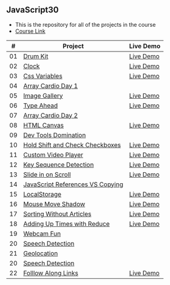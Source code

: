 ## JavaScript30
- This is the repository for all of the projects in the course
- [Course Link](https://javascript30.com/)

|  #  | Project | Live Demo |
| --- | ------- | --------- |
| 01  | [Drum Kit](https://github.com/gokseloz/JavaScript30/tree/master/01%20-%20Drum%20Kit)  | [Live Demo](https://gokseloz.github.io/JavaScript30/01%20-%20Drum%20Kit/)|
| 02  | [Clock](https://github.com/gokseloz/JavaScript30/tree/master/02%20-%20JS%20and%20CSS%20Clock)  | [Live Demo](https://js-css-clock-gokseloz.vercel.app/) |
| 03  | [Css Variables](https://github.com/gokseloz/JavaScript30/tree/master/03-%20CSS%20Variables)  | [Live Demo](https://css-var-js-gokseloz.vercel.app/) |
| 04  | [Array Cardio Day 1](https://github.com/gokseloz/JavaScript30/tree/master/04%20-%20Array%20Cardio%20Day%201)
| 05  | [Image Gallery](https://github.com/gokseloz/JavaScript30/tree/master/03-%20CSS%20Variables) | [Live Demo](https://image-gallery-kdzyi1h3a-gokseloz.vercel.app/) |
| 06  | [Type Ahead](https://github.com/gokseloz/JavaScript30/tree/master/06%20-%20Type%20Ahead) | [Live Demo](https://gokseloz.github.io/JavaScript30/06%20-%20Type%20Ahead/) |
| 07  | [Array Cardio Day 2](https://github.com/gokseloz/JavaScript30/tree/master/07%20-%20Array%20Cardio%20Day%202)
| 08  | [HTML Canvas](https://github.com/gokseloz/JavaScript30/tree/master/08%20-%20HTML5%20Canvas) |[Live Demo](https://gokseloz.github.io/JavaScript30/08%20-%20HTML5%20Canvas/)| 
| 09  | [Dev Tools Domination](https://github.com/gokseloz/JavaScript30/tree/master/09%20-%20Dev%20Tools%20Domination)
| 10  | [Hold Shift and Check Checkboxes](https://github.com/gokseloz/JavaScript30/tree/master/10%20-%20Hold%20Shift%20and%20Check%20Checkboxes%20Add%20main%20page) | [Live Demo](https://gokseloz.github.io/JavaScript30/10%20-%20Hold%20Shift%20and%20Check%20Checkboxes%20Add%20main%20page/) |
| 11  | [Custom Video Player](https://github.com/gokseloz/JavaScript30/tree/master/11%20-%20Custom%20Video%20Player) | [Live Demo](https://gokseloz.github.io/JavaScript30/11%20-%20Custom%20Video%20Player/) |
| 12  | [Key Sequence Detection](https://github.com/gokseloz/JavaScript30/tree/master/12%20-%20Key%20Sequence%20Detection) | [Live Demo](https://gokseloz.github.io/JavaScript30/12%20-%20Key%20Sequence%20Detection/) |
| 13  | [Slide in on Scroll](https://github.com/gokseloz/JavaScript30/tree/master/13%20-%20Slide%20in%20on%20Scroll) |  [Live Demo](https://gokseloz.github.io/JavaScript30/13%20-%20Slide%20in%20on%20Scroll/) |
| 14  | [JavaScript References VS Copying](https://github.com/gokseloz/JavaScript30/tree/master/14%20-%20JavaScript%20References%20VS%20Copying)
| 15  | [LocalStorage](https://github.com/gokseloz/JavaScript30/tree/master/15%20-%20LocalStorage) |  [Live Demo](https://gokseloz.github.io/JavaScript30/15%20-%20LocalStorage/) |
| 16  | [Mouse Move Shadow](https://github.com/gokseloz/JavaScript30/tree/master/16%20-%20Mouse%20Move%20Shadow) |  [Live Demo](https://gokseloz.github.io/JavaScript30/16%20-%20Mouse%20Move%20Shadow/) |
| 17  | [Sorting Without Articles](https://github.com/gokseloz/JavaScript30/tree/master/17%20-%20Sorting%20Without%20Articles) |  [Live Demo](https://gokseloz.github.io/JavaScript30/17%20-%20Sorting%20Without%20Articles/) |
| 18  | [Adding Up Times with Reduce](https://github.com/gokseloz/JavaScript30/tree/master/18%20-%20Adding%20Up%20Times%20with%20Reduce) |  [Live Demo](https://gokseloz.github.io/JavaScript30/18%20-%20Adding%20Up%20Times%20with%20Reduce/) |
| 19  | [Webcam Fun](https://github.com/gokseloz/JavaScript30/tree/master/19%20-%20Webcam%20Fun) |
| 20  | [Speech Detection](https://github.com/gokseloz/JavaScript30/tree/master/20%20-%20Speech%20Detection) |
| 21  | [Geolocation](https://github.com/gokseloz/JavaScript30/tree/master/21%20-%20Geolocation) |
| 20  | [Speech Detection](https://github.com/gokseloz/JavaScript30/tree/master/20%20-%20Speech%20Detection) |
| 22  | [Folllow Along Links](https://github.com/gokseloz/JavaScript30/tree/master/22%20-%20Follow%20Along%20Link%20Highlighter) | [Live Demo](https://gokseloz.github.io/JavaScript30/22%20-%20Follow%20Along%20Link%20Highlighter/) 






